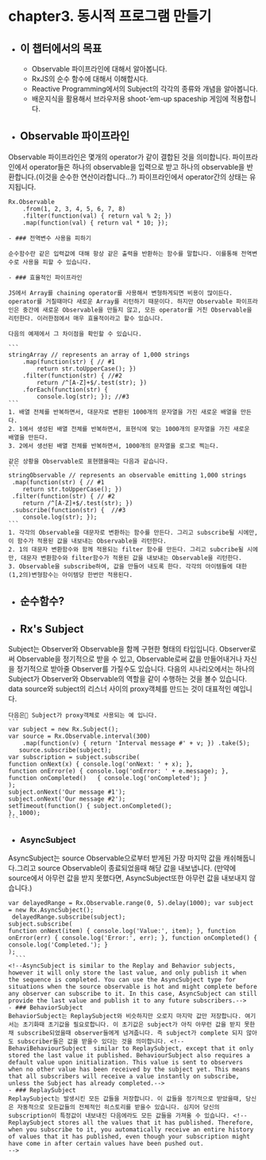 # chapter3. 동시적 프로그램 만들기
- ## 이 챕터에서의 목표
	- Observable 파이프라인에 대해서 알아봅니다.
	- RxJS의 순수 함수에 대해서 이해합시다.
	- Reactive Programming에서의 Subject의 각각의 종류와 개념을 알아봅니다.
	- 배운지식을 활용해서 브라우저용 shoot-’em-up spaceship 게임에 적용합니다.
- ## Observable 파이프라인
Observable 파이프라인은 몇개의 operator가 같이 결합된 것을 의미합니다. 파이프라인에서 operator들은 하나의 observable을 입력으로 받고 하나의 observable을 반환합니다.(이것을 순수한 연산이라합니다...?) 파이프라인에서 operator간의 상태는 유지됩니다.
```
Rx.Observable	.from(1, 2, 3, 4, 5, 6, 7, 8) 	.filter(function(val) { return val % 2; }) 
	.map(function(val) { return val * 10; });```
	- ### 전역변수 사용을 피하기
	순수함수란 같은 입력값에 대해 항상 같은 출력을 반환하는 함수를 말합니다. 이를통해 전역변수로 사용을 피할 수 있습니다.
	- ### 효율적인 파이프라인
	JS에서 Array를 chaining operator를 사용해서 변형하게되면 비용이 많이든다. operator를 거칠때마다 새로운 Array를 리턴하기 때문이다. 하지만 Observable 파이프라인은 중간에 새로운 Observable을 만들지 않고, 모든 operator를 거친 Observable을 리턴한다. 이러한점에서 매우 효율적이라고 할수 있습니다.
	다음의 예제에서 그 차이점을 확인할 수 있습니다.
	```
	stringArray // represents an array of 1,000 strings 
		.map(function(str) { // #1 			return str.toUpperCase(); }) 		.filter(function(str) { //#2			return /^[A-Z]+$/.test(str); })		.forEach(function(str) { 			console.log(str); }); //#3	```
	1. 배열 전체를 반복하면서, 대문자로 변환된 1000개의 문자열을 가진 새로운 배열을 만든다.
	2. 1에서 생성된 배열 전체를 반복하면서, 표현식에 맞는 1000개의 문자열을 가진 새로운 배열을 만든다.
	3. 2에서 생선된 배열 전체를 반복하면서, 1000개의 문자열을 로그로 찍는다.
	
	같은 상황을 Observable로 표현했을때는 다음과 같습니다.
	```
	stringObservable // represents an observable emitting 1,000 strings
	 .map(function(str) { // #1		return str.toUpperCase(); })	 .filter(function(str) { // #2		return /^[A-Z]+$/.test(str); })
	 .subscribe(function(str) {  //#3
	 	console.log(str); });
	```
	1. 각각의 Observable을 대문자로 변환하는 함수를 만든다. 그리고 subscribe될 시에만, 이 함수가 적용된 값을 내보내는 Observable을 리턴한다.
	2. 1의 대문자 변환함수와 함께 적용되는 filter 함수를 만든다. 그리고 subcribe될 시에만, 대문자 변환함수와 filter함수가 적용된 값을 내보내는 Observable을 리턴한다.
	3. Observable을 subscribe하여, 값을 만들어 내도록 한다. 각각의 아이템들에 대한 (1,2의)변형함수는 아이템당 한번만 적용된다. 
- ## 순수함수?
- ## Rx's Subject
Subject는 Observer와 Observable을 함께 구현한 형태의 타입입니다. Observer로써 Observable을 정기적으로 받을 수 있고,  Observable로써 값을 만들어내거나 자신을 정기적으로 받아줄 Observer를 가질수도 있습니다. 
다음의 시나리오에서는 하나의 Subject가  Observer와 Observable의 역할을 같이 수행하는 것을 볼수 있습니다. data source와 subject의 리스너 사이의 proxy객체를 만드는 것이 대표적인 예입니다.

	다음은 Subject가 proxy객체로 사용되는 예 입니다.
	```
	var subject = new Rx.Subject();	var source = Rx.Observable.interval(300)		.map(function(v) { return 'Interval message #' + v; }) .take(5);	   source.subscribe(subject);	var subscription = subject.subscribe(	function onNext(x) { console.log('onNext: ' + x); },	function onError(e) { console.log('onError: ' + e.message); }, function onCompleted() 	{ console.log('onCompleted'); }	);	subject.onNext('Our message #1');	subject.onNext('Our message #2');	setTimeout(function() { subject.onCompleted();	}, 1000);
	```
	
  - ### AsyncSubject
  AsyncSubject는 source Observable으로부터 받게된 가장 마지막 값을 캐쉬해둡니다.그리고 source Observable이 종료되었을때 해당 값을 내보냅니다. (만약에 source에서 아무런 값을 받지 못했다면, AsyncSubject또한 아무런 값을 내보내지 않습니다.)
  ```
  var delayedRange = Rx.Observable.range(0, 5).delay(1000); var subject = new Rx.AsyncSubject();   delayedRange.subscribe(subject);subject.subscribe(function onNext(item) { console.log('Value:', item); }, function onError(err) { console.log('Error:', err); }, function onCompleted() { console.log('Completed.'); });	```
  <!--AsyncSubject is similar to the Replay and Behavior subjects, however it will only store the last value, and only publish it when the sequence is completed. You can use the AsyncSubject type for situations when the source observable is hot and might complete before any observer can subscribe to it. In this case, AsyncSubject can still provide the last value and publish it to any future subscribers.-->
  - ### BehaviorSubject
  BehaviorSubject는 ReplaySubject와 비슷하지만 오로지 마지막 값만 저장합니다. 여기서는 초기화때 초기값을 필요로합니다. 이 초기값은 subject가 아직 아무런 값을 받지 못한채 subscribe되었을때 observer들에게 넘겨줍니다. 즉 subject가 complete 되지 않아도 subscriber들은 값을 받을수 있다는 것을 의미합니다. <!--BehaviBehaviourSubject  similar to ReplaySubject, except that it only stored the last value it published. BehaviourSubject also requires a default value upon initialization. This value is sent to observers when no other value has been received by the subject yet. This means that all subscribers will receive a value instantly on subscribe, unless the Subject has already completed.-->
  - ### ReplaySubject
  ReplaySubject는 발생시킨 모든 값들을 저장합니다. 이 값들을 정기적으로 받았을때, 당신은 자동적으로 모든값들의 전체적인 히스토리를 받을수 있습니다. 심지어 당신의 subscription이 특정값이 내보내진 다음에라도 모든 값들을 가져올 수 있습니다. <!--ReplaySubject stores all the values that it has published. Therefore, when you subscribe to it, you automatically receive an entire history of values that it has published, even though your subscription might have come in after certain values have been pushed out.
-->
	
		


